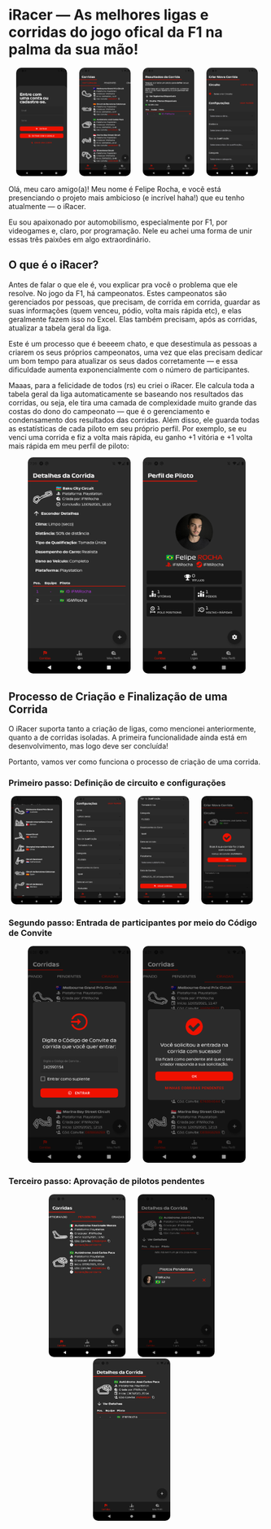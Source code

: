 # iRacer — As melhores ligas e corridas do jogo ofical da F1 na palma da sua mão!

<p align="center">
    <img src="./img/login.png" alt="Resultados da corrida" width="20%" style="border-radius: 10px;margin-right: 20px">
    <img src="./img/racing-list.png" alt="Perfil de Piloto" width="20%" style="border-radius: 10px;margin-right: 20px">
    <img src="./img/edit-race-results.png" alt="Resultados da corrida" width="20%" style="border-radius: 10px;margin-right: 20px">
     <img src="./img/race-creation.png" alt="Resultados da corrida" width="20%" style="border-radius: 10px">
</p>

Olá, meu caro amigo(a)! Meu nome é Felipe Rocha, e você está presenciando o projeto mais ambicioso (e incrível haha!) que eu tenho atualmente — o iRacer.

Eu sou apaixonado por automobilismo, especialmente por F1, por videogames e, claro, por programação. Nele eu achei uma forma de unir essas três paixões em algo extraordinário.

## O que é o iRacer?

Antes de falar o que ele é, vou explicar pra você o problema que ele resolve. No jogo da F1, há campeonatos. Estes campeonatos são gerenciados por pessoas, que precisam, de corrida em corrida, guardar as suas informações (quem venceu, pódio, volta mais rápida etc), e elas geralmente fazem isso no Excel. Elas também precisam, após as corridas, atualizar a tabela geral da liga.

Este é um processo que é beeeem chato, e que desestimula as pessoas a criarem os seus próprios campeonatos, uma vez que elas precisam dedicar um bom tempo para atualizar os seus dados corretamente — e essa dificuldade aumenta exponencialmente com o número de participantes.

Maaas, para a felicidade de todos (rs) eu criei o iRacer. Ele calcula toda a tabela geral da liga automaticamente se baseando nos resultados das corridas, ou seja, ele tira uma camada de complexidade muito grande das costas do dono do campeonato — que é o gerenciamento e condensamento dos resultados das corridas. Além disso, ele guarda todas as estatísticas de cada piloto em seu próprio perfil. Por exemplo, se eu venci uma corrida e fiz a volta mais rápida, eu ganho +1 vitória e +1 volta mais rápida em meu perfil de piloto:

<p align="center">
  <img src="./img/race-details.png" alt="Resultados da corrida" width="40%" style="border-radius: 10px;margin-right: 20px">
    <img src="./img/driver-profile.png" alt="Perfil de Piloto" width="40%" style="border-radius: 10px">
</p>

## Processo de Criação e Finalização de uma Corrida

O iRacer suporta tanto a criação de ligas, como mencionei anteriormente, quanto a de corridas isoladas. A primeira funcionalidade ainda está em desenvolvimento, mas logo deve ser concluída!

Portanto, vamos ver como funciona o processo de criação de uma corrida.

### Primeiro passo: Definição de circuito e configurações

<p align="center">
    <img src="./img/track-selection.png" alt="Seleção de circuito" width="20%" style="border-radius: 10px;margin-right: 20px">
    <img src="./img/race-settings-1.png" alt="Configurações da corrida" width="20%" style="border-radius: 10px;margin-right: 20px">
    <img src="./img/race-settings-2.png" alt="Configurações da corrida" width="20%" style="border-radius: 10px;margin-right: 20px">
    <img src="./img/race-creation-success.png" alt="Configurações da corrida" width="20%" style="border-radius: 10px;margin-right: 20px">
</p>

### Segundo passo: Entrada de participantes por meio do Código de Convite

<p align="center">
    <img src="./img/race-entry.png" alt="Seleção de circuito" width="40%" style="border-radius: 10px;margin-right: 20px">
    <img src="./img/pendent-race.png" alt="Configurações da corrida" width="40%" style="border-radius: 10px">
</p>

### Terceiro passo: Aprovação de pilotos pendentes

<p align="center">
    <img src="./img/pendent-races.png" alt="Configurações da corrida" width="30%" style="border-radius: 10px;margin-right: 20px">
    <img src="./img/pendent-drivers.png" alt="Seleção de circuito" width="30%" style="border-radius: 10px;margin-right: 20px">
    <img src="./img/race-after-driver-approval.png" alt="Seleção de circuito" width="30%" style="border-radius: 10px;margin-right: 20px">
</p>
